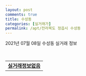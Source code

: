 ```yaml
---
layout: post
comments: true
title: 수성동
categories: [실거래가]
permalink: /apt/전라북도 정읍시 수성동
---
```


2021년 07월 08일 수성동 실거래 정보

<script type="text/javascript">
  google.charts.load('current', {'packages':['corechart']});
  google.charts.setOnLoadCallback(drawChart);

  function drawChart() {
    var data = google.visualization.arrayToDataTable([['거래일', '매매', '전월세', '전매'], ['20-07', 21, 3, 0], ['20-08', 35, 7, 0], ['20-09', 16, 5, 0], ['20-10', 25, 5, 0], ['20-11', 45, 2, 0], ['20-12', 27, 4, 0], ['21-01', 24, 2, 0], ['21-02', 25, 1, 0], ['21-03', 23, 5, 0], ['21-04', 33, 2, 0], ['21-05', 39, 1, 0], ['21-06', 20, 3, 0], ['21-07', 2, 0, 0]]);

    var options = {
      title: '최근 1년간 유형별 거래량 추이',
      legend: { position: 'bottom' }
    };

    var chart = new google.visualization.LineChart(document.getElementById('columnchart_material'));
    chart.draw(data, (options));년간 
  }
</script>

<div id="columnchart_material" style="width: 95%; margin-left: -35px; display: block"></div>
<br>
<table>
  <tr>
    <td colspan="4" style="font-weight: bold;"><a href="https://search.naver.com/search.naver?query=수성동 실거래정보없음">실거래정보없음</a></td>
  </tr>
    
</table>
    